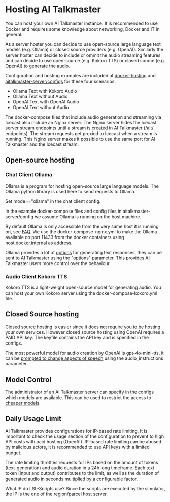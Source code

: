 # Hosting AI Talkmaster

You can host your own AI Talkmaster instance. It is recommended to use Docker and requires some knowledge about networking, Docker and IT in general.

As a server hoster you can decide to use open-source large language text models (e.g. Ollama) or closed source providers (e.g. OpenAI).
Similarly the server hoster can decide to include or ommit the audio streaming features and can decide to use open-source (e.g. Kokoro TTS) or closed source (e.g. OpenAI) to generate the audio.

Configuration and hosting examples are included at [docker-hosting](./docker-hosting/) and [aitalkmaster-server/configs](./aitalkmaster-server/configs/) for these four scenarios:
- Ollama Text with Kokoro Audio
- Ollama Text without Audio
- OpenAI Text with OpenAI Audio
- OpenAI Text without Audio


The docker-compose files that include audio generation and streaming via Icecast also include an Nginx server. The Nginx server hides the Icecast server stream endpoints until a stream is created in AI Talkmaster (/ait/ endpoints).
The stream requests get proxied to Icecast when a stream is running.
This Nginx server makes it possible to use the same port for AI Talkmaster and the Icecast stream.



## Open-source hosting

### Chat Client Ollama

Ollama is a program for hosting open-source large language models.
The Ollama python library is used here to send requests to Ollama.

Set mode=="ollama" in the chat client config.

In the example docker-compose files and config files in aitalkmaster-server/config we assume Ollama is running on the host machine.

By default Ollama is only accessible from the very same host it is running on, see [FAQ](https://docs.ollama.com/faq).
We use the docker-compose-nginx.yml to make the Ollama available on port 11433 from the docker containers using host.docker.internal as address.

Ollama provides a lot of [options](https://github.com/ollama/ollama/blob/main/docs/modelfile.md) for generating text responses, they can be sent to AI Talkmaster using the "options" parameter. This provides AI Talkmaster users more control over the behaviour.


### Audio Client Kokoro TTS

Kokoro TTS is a light-weight open-source model for generating audio. You can host your own Kokoro server using the docker-compose-kokoro.yml file.

## Closed Source hosting

Closed source hosting is easier since it does not require you to be hosting your own services. However closed source hosting using OpenAI requires a PAID API key. The keyfile contains the API key and is specified in the configs.


The most powerful model for audio creation by OpenAI is gpt-4o-mini-tts, it can be [prompted to change aspects of speech](https://platform.openai.com/docs/guides/text-to-speech#text-to-speech-models) using the audio_instructions parameter.


## Model Control

The administrator of an AI Talkmaster server can specify in the configs which models are available. This can be used to restrict the access to [cheaper models](https://platform.openai.com/docs/pricing#text-tokens).


## Daily Usage Limit

AI Talkmaster provides configurations for IP-based rate limiting. It is important to check the usage section of the configuration to prevent to high API costs with paid hosting (OpenAI).  IP-based rate limiting can be abused by malicious actors, it is recommended to use API keys with a limited budget.

The rate limiting throttles requests for IPs based on the amount of tokens (text-generation) and audio duration in a 24h long timeframe. Each text token (input and output) contributes to the limit, as well as the duration of generated audio in seconds multiplied by a configurable factor. 

What IP do LSL-Scripts use? 
Since the scripts are executed by the simulator, the IP is the one of the region/parcel host server.
